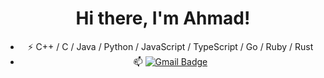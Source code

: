 <!--- ### <div align="center"> Hi there 👋 I'm Ahmad </div> -->
<div align="center">

# Hi there, I'm Ahmad!

- ⚡ C++ / C / Java / Python / JavaScript / TypeScript / Go / Ruby / Rust 
- 📫 [![Gmail Badge](https://img.shields.io/badge/-Gmail-c14438?style=flat-square&logo=Gmail&logoColor=white&link=mailto:chromeshah@gmail.com)](mailto:chromeshah@gmail.com)
